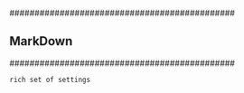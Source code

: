 #############################################
##           MarkDown                      ##
#############################################

` rich set of settings `
